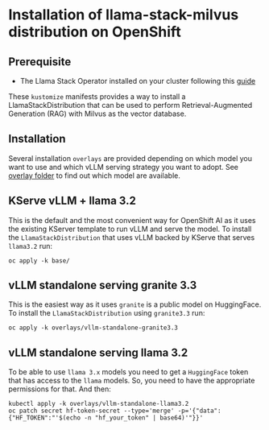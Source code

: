 # Installation of llama-stack-milvus distribution on OpenShift

## Prerequisite
* The Llama Stack Operator installed on your cluster following this [guide](https://github.com/opendatahub-io/llama-stack-k8s-operator?tab=readme-ov-file#installation)

These `kustomize` manifests provides a way to install a LlamaStackDistribution 
that can be used to perform Retrieval-Augmented Generation (RAG) with Milvus as the vector database.


## Installation
Several installation `overlays` are provided depending on which model you want to use and which 
vLLM serving strategy you want to adopt. 
See [overlay folder](./overlays) to find out which model are available.

## KServe vLLM + llama 3.2

This is the default and the most convenient way for OpenShift AI as it uses the existing KServer template to run 
vLLM and serve the model.
To install the `LlamaStackDistribution` that uses vLLM backed by KServe that serves `llama3.2` run:
```
oc apply -k base/
```

## vLLM standalone serving granite 3.3

This is the easiest way as it uses `granite` is a public model on HuggingFace.
To install the `LlamaStackDistribution` using `granite3.3` run:
```
oc apply -k overlays/vllm-standalone-granite3.3
```

## vLLM standalone serving llama 3.2
To be able to use `llama 3.x` models you need to get a `HuggingFace` token that has access to the 
`llama` models. So, you need to have the appropriate permissions for that. And then:

```
kubectl apply -k overlays/vllm-standalone-llama3.2
oc patch secret hf-token-secret --type='merge' -p='{"data":{"HF_TOKEN":"'$(echo -n "hf_your_token" | base64)'"}}'
```

